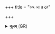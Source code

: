 +++
title = "०५ आ प्र द्रव"

+++
<details><summary>मूलम् (GR)</summary>

आ प्र द्रव परमस्याः परावतः  
शिवे ते द्यावापृथिवी अभूताम् ।  
तद् अयं राजा वरुणस् तथाह  
स त्वायम् अह्वत् स इहेदम् एहि ॥
</details>